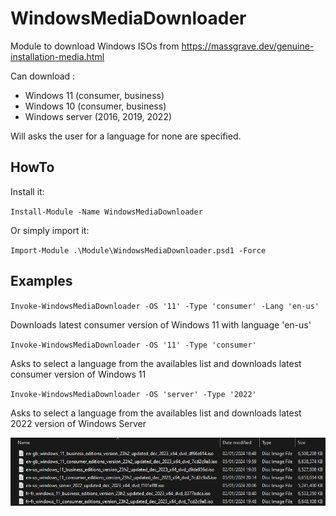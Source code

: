 # WindowsMediaDownloader

Module to download Windows ISOs from https://massgrave.dev/genuine-installation-media.html

Can download :

- Windows 11 (consumer, business)
- Windows 10 (consumer, business)
- Windows server (2016, 2019, 2022)

Will asks the user for a language for none are specified.

## HowTo

Install it:

`Install-Module -Name WindowsMediaDownloader`

Or simply import it:

`Import-Module .\Module\WindowsMediaDownloader.psd1 -Force`

## Examples

`Invoke-WindowsMediaDownloader -OS '11' -Type 'consumer' -Lang 'en-us'`

Downloads latest consumer version of Windows 11 with language 'en-us'

`Invoke-WindowsMediaDownloader -OS '11' -Type 'consumer'`

Asks to select a language from the availables list and downloads latest consumer version of Windows 11

`Invoke-WindowsMediaDownloader -OS 'server' -Type '2022'`

Asks to select a language from the availables list and downloads latest 2022 version of Windows Server

<div align="center">

![showcase1](media/showcase1.png)

</div>
